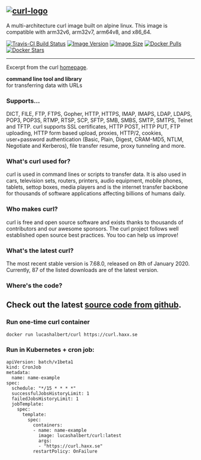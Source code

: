 [curl-home]: https://curl.haxx.se/
[curl-github]: https://github.com/curl/curl
[gitub-lucashalbert/docker-curl]: https://github.com/lucashalbert/docker-curl
[travis]: https://travis-ci.com/lucashalbert/docker-curl
[microbadger]: https://microbadger.com/images/lucashalbert/curl
[dockerstore]: https://store.docker.com/community/images/lucashalbert/curl
[![curl-logo](https://curl.haxx.se/logo/curl-logo.svg)][curl-home]
---
A multi-architecture curl image built on alpine linux. This image is compatible with arm32v6, arm32v7, arm64v8, and x86_64.

[![Travis-CI Build Status](https://travis-ci.com/lucashalbert/docker-curl.svg?branch=master)][travis]
[![Image Version](https://img.shields.io/docker/v/lucashalbert/curl/latest)][gitub-lucashalbert/docker-curl]
[![Image Size](https://img.shields.io/docker/image-size/lucashalbert/curl)][dockerstore]
[![Docker Pulls](https://img.shields.io/docker/pulls/lucashalbert/curl.svg)][dockerstore]
[![Docker Stars](https://img.shields.io/docker/stars/lucashalbert/curl.svg)][dockerstore]

---

Excerpt from the curl [homepage][curl-home].

**command line tool and library**<br>
for transferring data with URLs

### Supports...

DICT, FILE, FTP, FTPS, Gopher, HTTP, HTTPS, IMAP, IMAPS, LDAP, LDAPS, POP3, POP3S, RTMP, RTSP, SCP, SFTP, SMB, SMBS, SMTP, SMTPS, Telnet and TFTP. curl supports SSL certificates, HTTP POST, HTTP PUT, FTP uploading, HTTP form based upload, proxies, HTTP/2, cookies, user+password authentication (Basic, Plain, Digest, CRAM-MD5, NTLM, Negotiate and Kerberos), file transfer resume, proxy tunneling and more.

### What's curl used for?

curl is used in command lines or scripts to transfer data. It is also used in cars, television sets, routers, printers, audio equipment, mobile phones, tablets, settop boxes, media players and is the internet transfer backbone for thousands of software applications affecting billions of humans daily.

### Who makes curl?

curl is free and open source software and exists thanks to thousands of contributors and our awesome sponsors. The curl project follows well established open source best practices. You too can help us improve!

### What's the latest curl?

The most recent stable version is 7.68.0, released on 8th of January 2020. Currently, 87 of the listed downloads are of the latest version.

### Where's the code?

Check out the latest [source code from github][curl-github].
---

### Run one-time curl container
```
docker run lucashalbert/curl https://curl.haxx.se
```
### Run in Kubernetes + cron job:
```
apiVersion: batch/v1beta1
kind: CronJob
metadata:
  name: name-example
spec:
  schedule: "*/15 * * * *"
  successfulJobsHistoryLimit: 1
  failedJobsHistoryLimit: 1
  jobTemplate:
    spec:
      template:
        spec:
          containers:
          - name: name-example
            image: lucashalbert/curl:latest
            args:
            - "https://curl.haxx.se"
          restartPolicy: OnFailure
```
